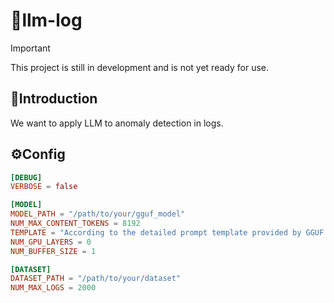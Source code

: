 # 🤖llm-log

> [!IMPORTANT]
> This project is still in development and is not yet ready for use.

## 📄Introduction

We want to apply LLM to anomaly detection in logs.

## ⚙️Config

```toml
[DEBUG]
VERBOSE = false

[MODEL]
MODEL_PATH = "/path/to/your/gguf_model"
NUM_MAX_CONTENT_TOKENS = 8192
TEMPLATE = "According to the detailed prompt template provided by GGUF model. Use {history} in your history prompt part to load conversation history."
NUM_GPU_LAYERS = 0
NUM_BUFFER_SIZE = 1

[DATASET]
DATASET_PATH = "/path/to/your/dataset"
NUM_MAX_LOGS = 2000
```

